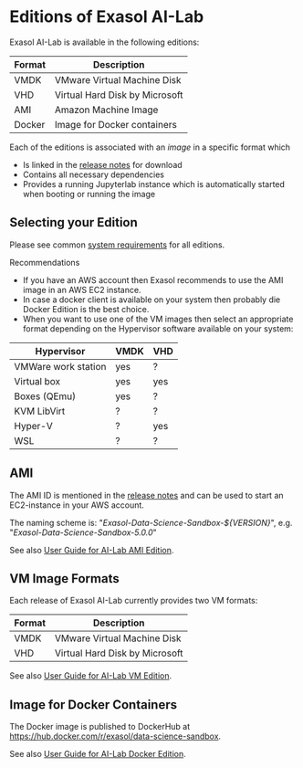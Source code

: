 # Editions of Exasol AI-Lab

Exasol AI-Lab is available in the following editions:

| Format | Description                    |
|--------|--------------------------------|
| VMDK   | VMware Virtual Machine Disk    |
| VHD    | Virtual Hard Disk by Microsoft |
| AMI    | Amazon Machine Image           |
| Docker | Image for Docker containers    |

Each of the editions is associated with an _image_ in a specific format which
* Is linked in the [release notes](https://github.com/exasol/data-science-sandbox/releases/latest) for download
* Contains all necessary dependencies
* Provides a running Jupyterlab instance which is automatically started when booting or running the image

## Selecting your Edition

Please see common [system requirements](user_guide.md#system-requirements) for all editions.

Recommendations
* If you have an AWS account then Exasol recommends to use the AMI image in an AWS EC2 instance.
* In case a docker client is available on your system then probably die Docker Edition is the best choice.
* When you want to use one of the VM images then select an appropriate format depending on the Hypervisor software available on your system:

| Hypervisor          | VMDK | VHD |
|---------------------|------|-----|
| VMWare work station | yes  | ?   |
| Virtual box         | yes  | yes |
| Boxes (QEmu)        | yes  | ?   |
| KVM LibVirt         | ?    | ?   |
| Hyper-V             | ?    | yes |
| WSL                 | ?    | ?   |

## AMI

The AMI ID is mentioned in the [release notes](https://github.com/exasol/data-science-sandbox/releases/latest) and can be used to start an EC2-instance in your AWS account.

The naming scheme is: "_Exasol-Data-Science-Sandbox-${VERSION}_", e.g. "_Exasol-Data-Science-Sandbox-5.0.0_"

See also [User Guide for AI-Lab AMI Edition](ami_usage.md).

## VM Image Formats

Each release of Exasol AI-Lab currently provides two VM formats:

| Format     | Description                    |
| -----------|--------------------------------|
| VMDK       | VMware Virtual Machine Disk    |
| VHD        | Virtual Hard Disk by Microsoft |

See also [User Guide for AI-Lab VM Edition](vm_usage.md).

## Image for Docker Containers

The Docker image is published to DockerHub at https://hub.docker.com/r/exasol/data-science-sandbox.

See also [User Guide for AI-Lab Docker Edition](docker/docker_usage.md).
